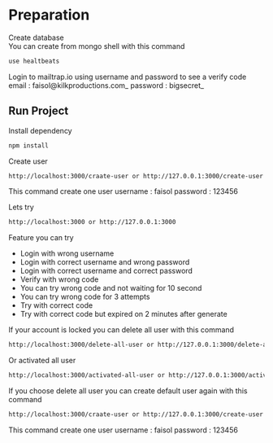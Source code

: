 # Preparation

Create database <br/>
You can create from mongo shell with this command
```bash
use healtbeats
```

Login to mailtrap.io using username and password to see a verify code<br/>
email		: faisol@kilkproductions.com_
password	: bigsecret_

## Run Project

Install dependency
```bash
npm install
```

Create user
```bash
http://localhost:3000/craate-user or http://127.0.0.1:3000/create-user
```
This command create one user
username : faisol
password : 123456

Lets try
```bash
http://localhost:3000 or http://127.0.0.1:3000
```

Feature you can try
- Login with wrong username
- Login with correct username and wrong password
- Login with correct username and correct password
- Verify with wrong code
- You can try wrong code and not waiting for 10 second
- You can try wrong code for 3 attempts
- Try with correct code
- Try with correct code but expired on 2 minutes after generate

If your account is locked you can delete all user with this command
```bash
http://localhost:3000/delete-all-user or http://127.0.0.1:3000/delete-all-user
```

Or activated all user
```bash
http://localhost:3000/activated-all-user or http://127.0.0.1:3000/activated-all-user
```

If you choose delete all user you can create default user again with this command
```bash
http://localhost:3000/craate-user or http://127.0.0.1:3000/create-user
```
This command create one user
username : faisol
password : 123456
